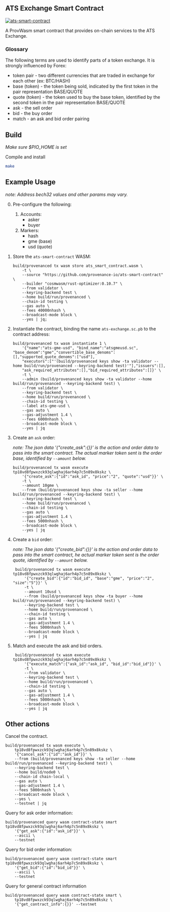 ## ATS Exchange Smart Contract
[![ats-smart-contract](https://github.com/provenance-io/ats-smart-contract/actions/workflows/rust.yaml/badge.svg?branch=main&event=push)](https://github.com/provenance-io/ats-smart-contract/actions/workflows/rust.yaml)

A ProvWasm smart contract that provides on-chain services to the ATS Exchange.

### Glossary

The following terms are used to identify parts of a token exchange. It is strongly influenced by Forex:
- token pair - two different currencies that are traded in exchange for each other (ex: BTC/HASH)
- base (token) - the token being sold, indicated by the first token in the pair representation BASE/QUOTE
- quote (token) - the token used to buy the base token, identified by the second token in the pair representation BASE/QUOTE
- ask - the sell order
- bid - the buy order
- match - an ask and bid order pairing

## Build

_Make sure $PIO_HOME is set_

Compile and install

```bash
make
```

## Example Usage
_note: Address bech32 values and other params may vary._

0. Pre-configure the following:
    1. Accounts:
        - asker
        - buyer
    1. Markers:
        - hash
        - gme (base)
        - usd (quote)


0. Store the `ats-smart-contract` WASM:
    ```shell
    build/provenanced tx wasm store ats_smart_contract.wasm \
        -t \
        --source "https://github.com/provenance-io/ats-smart-contract" \
        --builder "cosmwasm/rust-optimizer:0.10.7" \
        --from validator \
        --keyring-backend test \
        --home build/run/provenanced \
        --chain-id testing \
        --gas auto \
        --fees 40000nhash \
        --broadcast-mode block \
        --yes | jq;
    ```
   
0. Instantiate the contract, binding the name `ats-exchange.sc.pb` to the contract address:
    ```shell
    build/provenanced tx wasm instantiate 1 \
        '{"name":"ats-gme-usd", "bind_name":"atsgmeusd.sc", "base_denom":"gme","convertible_base_denoms":[],"supported_quote_denoms":["usd"],
        "executors":["'(build/provenanced keys show -ta validator --home build/run/provenanced --keyring-backend test)'"],"issuers":[],
        "ask_required_attributes":[],"bid_required_attributes":[]}' \
        -t \
        --admin (build/provenanced keys show -ta validator --home build/run/provenanced --keyring-backend test) \
        --from validator \
        --keyring-backend test \
        --home build/run/provenanced \
        --chain-id testing \
        --label ats-gme-usd \
        --gas auto \
        --gas-adjustment 1.4 \
        --fees 6000nhash \
        --broadcast-mode block \
        --yes | jq
    ```

0. Create an `ask` order:
   
    _note: The json data '{"create_ask":{}}' is the action and order data to pass into the smart contract. The actual
   marker token sent is the order base, identified by `--amount` below._
    
    ```shell
    build/provenanced tx wasm execute tp18vd8fpwxzck93qlwghaj6arh4p7c5n89x8kskz \
        '{"create_ask":{"id":"ask_id", "price":"2", "quote":"usd"}}' \
        -t \
        --amount 10gme \
        --from (build/provenanced keys show -ta seller --home build/run/provenanced --keyring-backend test) \
        --keyring-backend test \
        --home build/run/provenanced \
        --chain-id testing \
        --gas auto \
        --gas-adjustment 1.4 \
        --fees 5000nhash \
        --broadcast-mode block \
        --yes | jq
    ```
   
0. Create a `bid` order:

    _note: The json data '{"create_bid":{}}' is the action and order data to pass into the smart contract, he actual
   marker token sent is the order quote, identified by `--amount` below._
   
   ```shell
    build/provenanced tx wasm execute tp18vd8fpwxzck93qlwghaj6arh4p7c5n89x8kskz \
        '{"create_bid":{"id":"bid_id", "base":"gme", "price":"2", "size":"5"}}' \
        -t \
        --amount 10usd \
        --from (build/provenanced keys show -ta buyer --home build/run/provenanced --keyring-backend test) \
        --keyring-backend test \
        --home build/run/provenanced \
        --chain-id testing \
        --gas auto \
        --gas-adjustment 1.4 \
        --fees 5000nhash \
        --broadcast-mode block \
        --yes | jq
    ```

0. Match and execute the ask and bid orders.
   
   ```shell
    build/provenanced tx wasm execute tp18vd8fpwxzck93qlwghaj6arh4p7c5n89x8kskz \
        '{"execute_match":{"ask_id":"ask_id", "bid_id":"bid_id"}}' \
        -t \
        --from validator \
        --keyring-backend test \
        --home build/run/provenanced \
        --chain-id testing \
        --gas auto \
        --gas-adjustment 1.4 \
        --fees 5000nhash \
        --broadcast-mode block \
        --yes | jq
    ```

## Other actions

Cancel the contract.

```shell
build/provenanced tx wasm execute \
    tp18vd8fpwxzck93qlwghaj6arh4p7c5n89x8kskz \
    '{"cancel_ask":{"id":"ask_id"}}' \
    --from (build/provenanced keys show -ta seller --home build/run/provenanced --keyring-backend test) \
    --keyring-backend test \
    --home build/node0 \
    --chain-id chain-local \
    --gas auto \
    --gas-adjustment 1.4 \
    --fees 5000nhash \
    --broadcast-mode block \
    --yes \
    --testnet | jq
```

Query for ask order information:

```shell
build/provenanced query wasm contract-state smart tp18vd8fpwxzck93qlwghaj6arh4p7c5n89x8kskz \
    '{"get_ask":{"id":"ask_id"}}' \
    --ascii \
    --testnet
```

Query for bid order information:

```shell
build/provenanced query wasm contract-state smart tp18vd8fpwxzck93qlwghaj6arh4p7c5n89x8kskz \
    '{"get_bid":{"id":"bid_id"}}' \
    --ascii \
    --testnet
```

Query for general contract information

```shell
build/provenanced query wasm contract-state smart \
    tp18vd8fpwxzck93qlwghaj6arh4p7c5n89x8kskz \
    '{"get_contract_info":{}}' --testnet
```